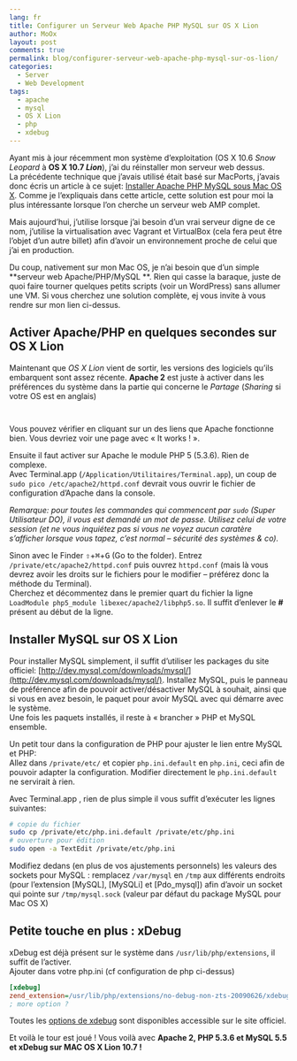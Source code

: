 ```yaml
---
lang: fr
title: Configurer un Serveur Web Apache PHP MySQL sur OS X Lion
author: MoOx
layout: post
comments: true
permalink: blog/configurer-serveur-web-apache-php-mysql-sur-os-lion/
categories:
  - Server
  - Web Development
tags:
  - apache
  - mysql
  - OS X Lion
  - php
  - xdebug
---
```

Ayant mis à jour récemment mon système d’exploitation (OS X 10.6 *Snow Leopard* à **OS X 10.7 *Lion***), j’ai du réinstaller mon serveur web dessus.  
La précédente technique que j’avais utilisé était basé sur MacPorts, j’avais donc écris un article à ce sujet: [Installer Apache PHP MySQL sous Mac OS X](/blog/installer-serveur-web-apache-php-mysql-mac-os-x-macports/). Comme je l’expliquais dans cette article, cette solution est pour moi la plus intéressante lorsque l’on cherche un serveur web AMP complet.

  
Mais aujourd’hui, j’utilise lorsque j’ai besoin d’un vrai serveur digne de ce nom, j’utilise la virtualisation avec Vagrant et VirtualBox (cela fera peut être l’objet d’un autre billet) afin d’avoir un environnement proche de celui que j’ai en production.

Du coup, nativement sur mon Mac OS, je n’ai besoin que d’un simple **serveur web Apache/PHP/MySQL **. Rien qui casse la baraque, juste de quoi faire tourner quelques petits scripts (voir un WordPress) sans allumer une VM. Si vous cherchez une solution complète, ej vous invite à vous rendre sur mon lien ci-dessus.

## Activer Apache/PHP en quelques secondes sur OS X Lion

Maintenant que *OS X Lion* vient de sortir, les versions des logiciels qu’ils embarquent sont assez récente. **Apache 2** est juste à activer dans les préférences du système dans la partie qui concerne le *Partage* (*Sharing* si votre OS est en anglais)

<figure class="flex-media--unknown">
    <a href="{{ site.happyplan.baseUrls.medias }}/2011/07/OS-X-Lion-System-Preferences-Sharing.png">
        <img src="{{ site.happyplan.baseUrls.medias }}/2011/07/OS-X-Lion-System-Preferences-Sharing.png" alt="" title="OS-X-Lion--System-Preferences--Sharing" class="flex-media__item" />
    </a>
</figure>

<figure class="flex-media--unknown">
    <a href="{{ site.happyplan.baseUrls.medias }}/2011/07/OS-X-Lion-System-Preferences-Sharing-Web-Sharing.png"></a>
        <img src="{{ site.happyplan.baseUrls.medias }}/2011/07/OS-X-Lion-System-Preferences-Sharing-Web-Sharing.png" alt="" title="OS-X-Lion--System-Preferences--Sharing--Web-Sharing" class="flex-media__item" />
    </a>
</figure>

Vous pouvez vérifier en cliquant sur un des liens que Apache fonctionne bien. Vous devriez voir une page avec « It works ! ».

Ensuite il faut activer sur Apache le module PHP 5 (5.3.6). Rien de complexe.  
Avec Terminal.app (`/Application/Utilitaires/Terminal.app`), un coup de `sudo pico /etc/apache2/httpd.conf` devrait vous ouvrir le fichier de configuration d’Apache dans la console.

*Remarque: pour toutes les commandes qui commencent par `sudo` (Super Utilisateur DO), il vous est demandé un mot de passe. Utilisez celui de votre session (et ne vous inquiétez pas si vous ne voyez aucun caratère s’afficher lorsque vous tapez, c’est normal – sécurité des systèmes & co).*

Sinon avec le Finder <kbd>⇧</kbd>+<kbd>⌘</kbd>+<kbd>G</kbd> (Go to the folder). Entrez `/private/etc/apache2/httpd.conf` puis ouvrez `httpd.conf` (mais là vous devrez avoir les droits sur le fichiers pour le modifier – préférez donc la méthode du Terminal).  
Cherchez et décommentez dans le premier quart du fichier la ligne `LoadModule php5_module libexec/apache2/libphp5.so`. Il suffit d’enlever le **#** présent au début de la ligne.

## Installer MySQL sur OS X Lion

Pour installer MySQL simplement, il suffit d’utiliser les packages du site officiel: [http://dev.mysql.com/downloads/mysql/](http://dev.mysql.com/downloads/mysql/). 
Installez MySQL, puis le panneau de préférence afin de pouvoir activer/désactiver MySQL à souhait, ainsi que si vous en avez besoin, le paquet pour avoir MySQL avec qui démarre avec le système.  
Une fois les paquets installés, il reste à « brancher » PHP et MySQL ensemble.

Un petit tour dans la configuration de PHP pour ajuster le lien entre MySQL et PHP:  
Allez dans `/private/etc/` et copier `php.ini.default` en `php.ini`, ceci afin de pouvoir adapter la configuration. Modifier directement le `php.ini.default` ne servirait à rien.

Avec Terminal.app , rien de plus simple il vous suffit d’exécuter les lignes suivantes:  

```bash
# copie du fichier
sudo cp /private/etc/php.ini.default /private/etc/php.ini
# ouverture pour édition
sudo open -a TextEdit /private/etc/php.ini
```

Modifiez dedans (en plus de vos ajustements personnels) les valeurs des sockets pour MySQL : remplacez `/var/mysql` en `/tmp` aux différents endroits (pour l’extension [MySQL], [MySQLi] et [Pdo_mysql]) afin d’avoir un socket qui pointe sur `/tmp/mysql.sock` (valeur par défaut du package MySQL pour Mac OS X)

## Petite touche en plus : xDebug

xDebug est déjà présent sur le système dans `/usr/lib/php/extensions`, il suffit de l’activer.  
Ajouter dans votre php.ini (cf configuration de php ci-dessus)  

```ini
[xdebug]
zend_extension=/usr/lib/php/extensions/no-debug-non-zts-20090626/xdebug.so
; more option ?
```
  
Toutes les [options de xdebug](http://xdebug.org/docs/all_settings) sont disponibles accessible sur le site officiel.

Et voilà le tour est joué ! Vous voilà avec **Apache 2, PHP 5.3.6 et MySQL 5.5 et xDebug sur MAC OS X Lion 10.7 !**
